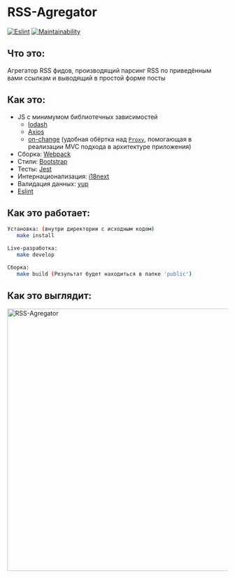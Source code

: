 # RSS-Agregator
[![Eslint](https://github.com/neandreev/RSS-Agregator/actions/workflows/jest.yml/badge.svg?branch=main)](https://github.com/neandreev/RSS-Agregator/actions/workflows/jest.yml)
[![Maintainability](https://api.codeclimate.com/v1/badges/6aa59dd715928a165f0b/maintainability)](https://codeclimate.com/github/neandreev/RSS-Agregator/maintainability)

## Что это:
Агрегатор RSS фидов, производящий парсинг RSS по приведённым вами ссылкам и выводящий в простой форме посты

## Как это:
 - JS с минимумом библиотечных зависимостей
    - [lodash](https://github.com/lodash/lodash)
    - [Axios](https://github.com/axios/axios)
    - [on-change](https://github.com/sindresorhus/on-change) (удобная обёртка над [`Proxy`](https://developer.mozilla.org/en-US/docs/Web/JavaScript/Reference/Global_Objects/Proxy), помогающая в реализации MVC подхода в архитектуре приложения)
 - Сборка: [Webpack](https://github.com/webpack/webpack)
 - Стили: [Bootstrap](https://github.com/twbs/bootstrap)
 - Тесты: [Jest](https://github.com/facebook/jest)
 - Интернационализация: [i18next](https://github.com/i18next/i18next)
 - Валидация данных: [yup](https://github.com/jquense/yup)
 - [Eslint](https://github.com/eslint/eslint)

## Как это работает:
```sh
Установка: (внутри директории с исходным кодом)
   make install

Live-разработка:
   make develop

Сборка:
   make build (Результат будет находиться в папке 'public')
```

## Как это выглядит:
<img src="https://neandreev.ru/images/RSS-Agregator_lowres.gif" alt="RSS-Agregator" width="600"/>

